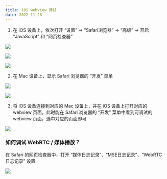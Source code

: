 ```yaml
---
title: iOS webview 调试
date: 2022-11-28
---
```


1. 在 iOS 设备上，依次打开 “设置” -> “Safari浏览器” -> “高级” -> 开启 “JavaScript” 和 “网页检查器”

![](/images/iOS1.png)

![](/images/iOS2.png)

![](/images/iOS3.png)

2. 在 Mac 设备上，显示 Safari 浏览器的 “开发” 菜单

![](/images/Safari1.png)

![](/images/Safari2.png)

3. 将 iOS 设备连接到对应的 Mac 设备上，并在 iOS 设备上打开对应的 webview 页面，此时能在 Safari 浏览器的 “开发” 菜单中看到可调试的 webview 页面，选中对应的页面即可

![](/images/Safari3.png)

### 如何调试 WebRTC / 媒体播放？

在 Safari 的网页检查器中，打开 “媒体日志记录”、“MSE日志记录”、“WebRTC日志记录” 设置

![](/images/Safari4.png)
